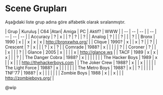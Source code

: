 # Scene Grupları

Aşağıdaki liste grup adına göre alfabetik olarak sıralanmıştır.

| Grup             | Kuruluş | C64 |Atari| Amiga | PC | Aktif? | WWW |
| --               | --      | --  |     | --    | -- | --     | --  |
| Accuracy         | ?       | x   |     | ?     | ?  |        | ? |
| Analog           | ?       |     |     | ?     |    |        | ? |
| Bronx            | 1990    | x   |     | x     | x  | x      | http://bronxwhq.org/ |
| Clique           | 1990?   | x   |     | x     | ?  |        | ? |
| Crescent         | ?       | x   |     |       | ?  | x      | ? |
| Comrade          | 1988?   | x   |     |       |    |        | ? |
| Coroner          | ?       |     |     | x     |    |        | ? |
| Glance           | 2005    | x   |     |       |    | x      | http://glance.ws |
| TACF             | 1989    | x   |  x  | x     |    |        | ? |
| The Danger Cobra | 1988?   | x   |     |       |    |        |   |
| The Hacker Boys  | 1989    | x   |     | x     |    |        | http://thehackerboys.com |
| The Joker Crew   | 1988?   | x   |     | x     |    |        |   |
| The Light Force  | 1988?   | x   |     |       |    |        |   |
| The Metro Boys   | 1988?   | x   |     | ?     |    |        |   |
| TNF'77           | 1988?   | x   |     |       |    |        |   |
| Zombie Boys      | 1988    | x   |     | x     |    |        | http://zombieboys.org/ |

@wip
